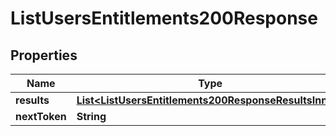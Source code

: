 

# ListUsersEntitlements200Response


## Properties

| Name | Type | Description | Notes |
|------------ | ------------- | ------------- | -------------|
|**results** | [**List&lt;ListUsersEntitlements200ResponseResultsInner&gt;**](ListUsersEntitlements200ResponseResultsInner.md) |  |  |
|**nextToken** | **String** |  |  |



